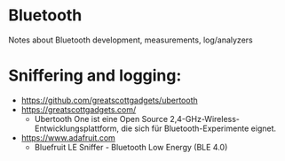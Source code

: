 # Bluetooth
Notes about Bluetooth development, measurements, log/analyzers


# Sniffering and logging:
- https://github.com/greatscottgadgets/ubertooth
- https://greatscottgadgets.com/ 
  * Ubertooth One ist eine Open Source 2,4-GHz-Wireless-Entwicklungsplattform, die sich für Bluetooth-Experimente eignet.
- https://www.adafruit.com
  * Bluefruit LE Sniffer - Bluetooth Low Energy (BLE 4.0)
